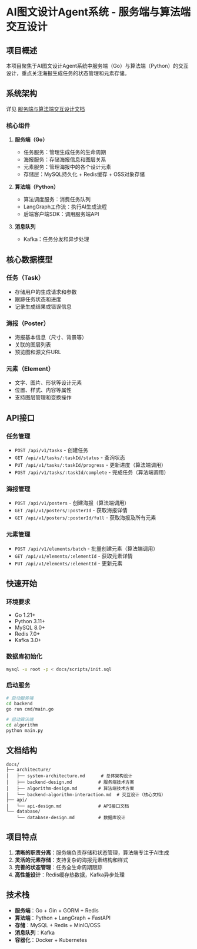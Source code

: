 # AI图文设计Agent系统 - 服务端与算法端交互设计

## 项目概述

本项目聚焦于AI图文设计Agent系统中服务端（Go）与算法端（Python）的交互设计，重点关注海报生成任务的状态管理和元素存储。

## 系统架构

详见 [服务端与算法端交互设计文档](docs/architecture/backend-algorithm-interaction.md)

### 核心组件

1. **服务端（Go）**
   - 任务服务：管理生成任务的生命周期
   - 海报服务：存储海报信息和图层关系
   - 元素服务：管理海报中的各个设计元素
   - 存储层：MySQL持久化 + Redis缓存 + OSS对象存储

2. **算法端（Python）**
   - 算法调度服务：消费任务队列
   - LangGraph工作流：执行AI生成流程
   - 后端客户端SDK：调用服务端API

3. **消息队列**
   - Kafka：任务分发和异步处理

## 核心数据模型

### 任务（Task）
- 存储用户的生成请求和参数
- 跟踪任务状态和进度
- 记录生成结果或错误信息

### 海报（Poster）
- 海报基本信息（尺寸、背景等）
- 关联的图层列表
- 预览图和源文件URL

### 元素（Element）
- 文字、图片、形状等设计元素
- 位置、样式、内容等属性
- 支持图层管理和变换操作

## API接口

### 任务管理
- `POST /api/v1/tasks` - 创建任务
- `GET /api/v1/tasks/:taskId/status` - 查询状态
- `PUT /api/v1/tasks/:taskId/progress` - 更新进度（算法端调用）
- `POST /api/v1/tasks/:taskId/complete` - 完成任务（算法端调用）

### 海报管理
- `POST /api/v1/posters` - 创建海报（算法端调用）
- `GET /api/v1/posters/:posterId` - 获取海报详情
- `GET /api/v1/posters/:posterId/full` - 获取海报及所有元素

### 元素管理
- `POST /api/v1/elements/batch` - 批量创建元素（算法端调用）
- `GET /api/v1/elements/:elementId` - 获取元素详情
- `PUT /api/v1/elements/:elementId` - 更新元素

## 快速开始

### 环境要求
- Go 1.21+
- Python 3.11+
- MySQL 8.0+
- Redis 7.0+
- Kafka 3.0+

### 数据库初始化
```bash
mysql -u root -p < docs/scripts/init.sql
```

### 启动服务
```bash
# 启动服务端
cd backend
go run cmd/main.go

# 启动算法端
cd algorithm
python main.py
```

## 文档结构

```
docs/
├── architecture/
│   ├── system-architecture.md      # 总体架构设计
│   ├── backend-design.md          # 服务端技术方案
│   ├── algorithm-design.md        # 算法端技术方案
│   └── backend-algorithm-interaction.md  # 交互设计（核心文档）
├── api/
│   └── api-design.md              # API接口文档
└── database/
    └── database-design.md         # 数据库设计
```

## 项目特点

1. **清晰的职责分离**：服务端负责存储和状态管理，算法端专注于AI生成
2. **灵活的元素存储**：支持复杂的海报元素结构和样式
3. **完善的状态管理**：任务全生命周期跟踪
4. **高性能设计**：Redis缓存热数据，Kafka异步处理

## 技术栈

- **服务端**：Go + Gin + GORM + Redis
- **算法端**：Python + LangGraph + FastAPI
- **存储**：MySQL + Redis + MinIO/OSS
- **消息队列**：Kafka
- **容器化**：Docker + Kubernetes